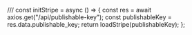 ///
const initStripe = async () => {
  const res = await axios.get("/api/publishable-key");
  const publishableKey = res.data.publishable_key;
  return loadStripe(publishableKey);
};
